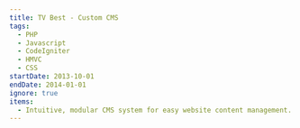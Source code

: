 ```yaml
---
title: TV Best - Custom CMS
tags:
  - PHP
  - Javascript
  - CodeIgniter
  - HMVC
  - CSS
startDate: 2013-10-01
endDate: 2014-01-01
ignore: true
items:
  - Intuitive, modular CMS system for easy website content management. Written in PHP and based on CodeIgniter and HMVC architecture. Created by young and creative 5-membered team.
---
```


